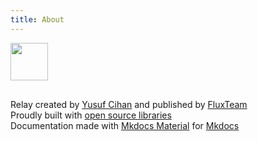 ```yaml
---
title: About
---
```


<img src="/assets/relay_font_logo.svg" height="60" style="margin-bottom: 30px; height: 60px;"><br>
Relay created by <a href="https://ysfchn.com" target="_blank">Yusuf Cihan</a> and published by <a href="https://github.com/fluxteam" target="_blank">FluxTeam</a><br>
Proudly built with [open source libraries](libraries)<br>
Documentation made with <a href="https://github.com/squidfunk/mkdocs-material" target="_blank">Mkdocs Material</a> for <a href="https://www.mkdocs.org/" target="_blank">Mkdocs</a>